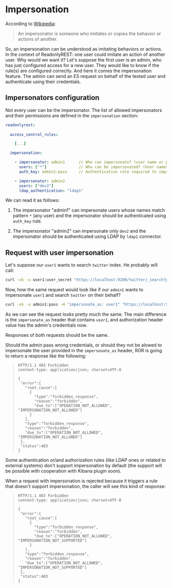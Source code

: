 # Impersonation 

According to [Wikipedia](https://en.wikipedia.org/wiki/Impersonator):

> An impersonator is someone who imitates or copies the behavior or actions of another.

So, an impersonation can be understood as imitating behaviors or actions.
In the context of ReadonlyREST: one user could imitate an action 
of another user. Why would we want it? Let's suppose the first user is 
an admin, who has just configured access for a new user. They would like 
to know if the rule(s) are configured correctly. And here it comes the impersonation feature. The admin can send an ES request on behalf of the 
tested user and authenticate using their credentials. 

## Impersonators configuration

Not every user can be the impersonator. The list of allowed impersonators and their permissions are defined in the `impersonation` section:

```yaml
readonlyrest:
  
  access_control_rules:

    [...]

  impersonation:

    - impersonator: admin1      // Who can impersonate? (user name or pattern)
      users: ["*"]              // Who can be impersonated? (User names or patterns)
      auth_key: admin1:pass     // Authentication rule required to impersonate (any authentication rule can be used here)

    - impersonator: admin2
      users: ["dev2"]
      ldap_authentication: "ldap1"
```

We can read it as follows:

1. The impersonator "admin1" can impersonate users whose names match pattern `*` (any user) and the impersonator should be authenticated using `auth_key` rule.

2. The impersonator "admin2" can impersonate only `dev2` and the impersonator should be authenticated using LDAP by `ldap1` connector.

## Request with user impersonation

Let's suppose our `user1` wants to search `twitter` index. He probably will call:

```bash
curl -vk -u user1:user_secret "https://localhost:9200/twitter/_search?pretty"
```

Now, how the same request would look like if our `admin1` wants to impersonate `user1` and search `twitter` on their behalf?

```bash
curl -vk -u admin1:pass -H "impersonate_as: user1" "https://localhost:9200/twitter/_search?pretty"
```

As we can see the request looks pretty much the same. The main difference is the `impersonate_as` header that contains `user1`, and authorization header value has the admin's credentials now. 

Responses of both requests should be the same.

Should the admin pass wrong credentials, or should they not be alowed to impersonate the user provided in the `impersonate_as` header, 
ROR is going to return a response like the following:

> ```text
> HTTP/1.1 403 Forbidden
> content-type: application/json; charset=UTF-8
> 
>{
>  "error":{
>    "root_cause":[
>      {
>        "type":"forbidden_response",
>        "reason":"forbidden",
>        "due_to":["OPERATION_NOT_ALLOWED", "IMPERSONATION_NOT_ALLOWED"]
>      }
>    ],
>    "type":"forbidden_response",
>    "reason":"forbidden",
>    "due_to":["OPERATION_NOT_ALLOWED", "IMPERSONATION_NOT_ALLOWED"]
>  },
>  "status":403
>}
>```

Some authentication or/and authorization rules (like LDAP ones or related to external systems) don't support impersonation by default (the support will be possible with cooperation with Kibana plugin soon). 

When a request with impersonation is rejected because it triggers a rule that doesn't support impersonation, the caller will see this kind of response:

> ```text
> HTTP/1.1 403 Forbidden
> content-type: application/json; charset=UTF-8
> 
>{
>  "error":{
>    "root_cause":[
>      {
>        "type":"forbidden_response",
>        "reason":"forbidden",
>        "due_to":["OPERATION_NOT_ALLOWED", "IMPERSONATION_NOT_SUPPORTED"]
>      }
>    ],
>    "type":"forbidden_response",
>    "reason":"forbidden",
>    "due_to":["OPERATION_NOT_ALLOWED", "IMPERSONATION_NOT_SUPPORTED"]
>  },
>  "status":403
>}
>```
